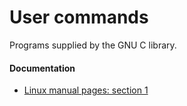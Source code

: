 # User commands

Programs supplied by the GNU C library.

#### Documentation
- [Linux manual pages: section 1](https://man7.org/linux/man-pages/dir_section_1.html)
